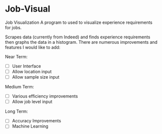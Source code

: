 # Job-Visual
Job Visualization
A program to used to visualize experience requirements for jobs.

Scrapes data (currently from Indeed) and finds experience requirements then graphs the data in a histogram.
There are numerous improvements and features I would like to add:

Near Term:

- [ ] User Interface
- [ ] Allow location input
- [ ] Allow sample size input

Medium Term:

- [ ] Various efficiency improvements
- [ ] Allow job level input

Long Term:

- [ ] Accuracy Improvements
- [ ] Machine Learning
